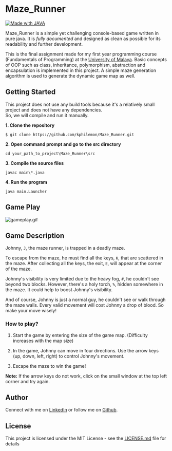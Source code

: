 # Maze_Runner
[![Made with JAVA](https://img.shields.io/badge/Made_with-JAVA-1abc9c.svg)](https://en.wikipedia.org/wiki/Java_(programming_language))

Maze_Runner is a simple yet challenging console-based game written in pure java. 
It is _fully documented_ and designed as clean as possible for its readability and further development. 

This is the final assignment made for my first year programming course (Fundamentals of Programming) at the [University of Malaya](https://www.um.edu.my/).
Basic concepts of OOP such as class, inheritance, polymorphism, abstraction and encapsulation is implemented in this project. 
A simple maze generation algorithm is used to generate the dynamic game map as well.

## Getting Started
This project does not use any build tools because it's a relatively small project and does not have any dependencies.<br/>
So, we will compile and run it manually.

**1. Clone the repository**
```
$ git clone https://github.com/kphilemon/Maze_Runner.git
```
**2. Open command prompt and go to the src directory**
```
cd your_path_to_project\Maze_Runner\src
```
**3. Compile the source files**
```
javac main\*.java
```
**4. Run the program**
```
java main.Launcher
```

## Game Play
 ![gameplay.gif](https://github.com/kphilemon/Maze_Runner/blob/master/gameplay.gif)

## Game Description
Johnny, `J`, the maze runner, is trapped in a deadly maze.

To escape from the maze, he must find all the keys, `K`, that are scattered in the maze.
After collecting all the keys, the exit, `E`, will appear at the corner of the maze.

Johnny's visibility is very limited due to the heavy fog, `#`, he couldn't see beyond two blocks.
However, there's a holy torch, `%`, hidden somewhere in the maze. It could help to boost Johnny's visibility.

And of course, Johnny is just a normal guy, he couldn't see or walk through the maze walls.
Every valid movement will cost Johnny a drop of blood. So make your move wisely! 

### How to play?
1. Start the game by entering the size of the game map. (Difficulty increases with the map size) 

2. In the game, Johnny can move in four directions. Use the arrow keys (up, down, left, right) to control Johnny's movement.

3. Escape the maze to win the game!

**Note:** If the arrow keys do not work, click on the small window at the top left corner and try again.

## Author
Connect with me on [LinkedIn](https://www.linkedin.com/in/philemon-khor/) or follow me on [Github](https://github.com/kphilemon).


## License
This project is licensed under the MIT License - see the [LICENSE.md](https://github.com/kphilemon/Maze_Runner/blob/master/LICENSE.md) file for details
